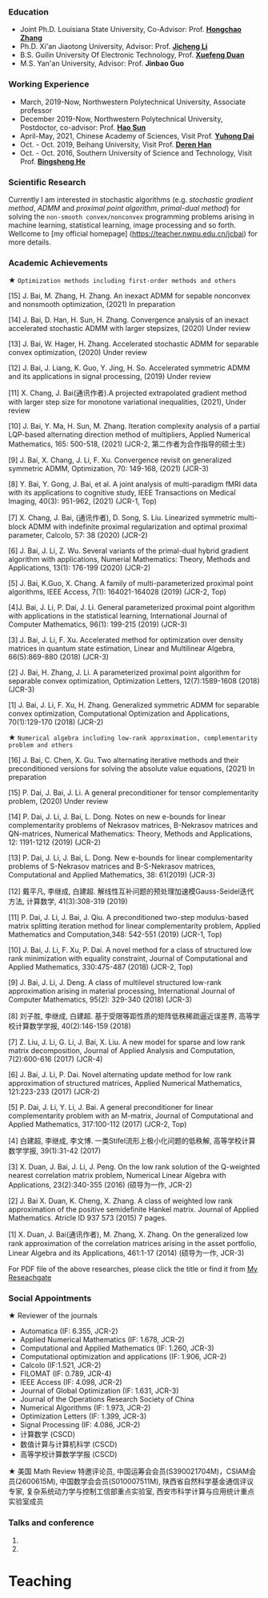 ### Education 
 - Joint Ph.D. Louisiana State University, Co-Advisor: Prof. [**Hongchao Zhang**](https://www.math.lsu.edu/~hozhang/)
 - Ph.D. Xi'an Jiaotong University, Advisor: Prof. [**Jicheng Li**](http://gr.xjtu.edu.cn/en/web/jcli)
 - B.S. Guilin University Of Electronic Technology, Prof. [**Xuefeng Duan**](https://www.guet.edu.cn/people/info/1003/1758.htm)
 - M.S. Yan'an University, Advisor: Prof. **Jinbao Guo**
 
### Working Experience
 - March, 2019-Now, Northwestern Polytechnical University, Associate professor
 - December 2019-Now, Northwestern Polytechnical University, Postdoctor, co-advisor: Prof. [**Hao Sun**](https://teacher.nwpu.edu.cn/sunhao.html)
 - April-May, 2021, Chinese Academy of Sciences, Visit Prof. [**Yuhong Dai**](http://lsec.cc.ac.cn/~dyh/)
 - Oct. - Oct. 2019, Beihang University, Visit Prof. [**Deren Han**](http://math.buaa.edu.cn/szdw/azcck/js/hdr.htm)
 - Oct. - Oct. 2016, Southern University of Science and Technology, Visit Prof. [**Bingsheng He**](http://maths.nju.edu.cn/~hebma/)
### Scientific Research
Currently I am interested in stochastic algorithms (e.g. _stochastic gradient method_, _ADMM_ and _proximal point algorithm_, _primal-dual method_) for solving the `non-smooth convex/nonconvex` programming problems arising in machine learning, statistical learning, image processing and so forth. Wellcome to [my official homepage] (https://teacher.nwpu.edu.cn/jcbai) for more details.
### Academic Achievements
★ `Optimization methods including first-order methods and others`

[15] J. Bai, M. Zhang, H. Zhang. An inexact ADMM for sepable nonconvex and nonsmooth optimization, (2021) In preparation

[14] J. Bai, D. Han, H. Sun, H. Zhang. Convergence analysis of an  inexact accelerated stochastic ADMM with larger stepsizes, (2020) Under review 

[13] J. Bai, W. Hager, H. Zhang. Accelerated stochastic ADMM for separable convex optimization,  (2020) Under review

[12] J. Bai,  J. Liang, K. Guo, Y. Jing, H. So. Accelerated symmetric ADMM and its applications in signal processing, (2019) Under review

[11] X. Chang, J. Bai(通讯作者).A projected extrapolated gradient method with larger step size for monotone variational inequalities, (2021), Under review

[10] J. Bai,  Y. Ma, H. Sun, M. Zhang. Iteration complexity analysis of a partial LQP-based alternating direction method of multipliers, Applied Numerical Mathematics, 165: 500-518, (2021)  (JCR-2, 第二作者为合作指导的硕士生)

[9] J. Bai,  X. Chang, J. Li, F. Xu. Convergence revisit on generalized symmetric ADMM, Optimization, 70: 149-168, (2021)  (JCR-3)

[8] Y. Bai, Y. Gong, J. Bai,  et al. A joint analysis of multi-paradigm fMRI data with its applications to cognitive study, IEEE Transactions on Medical Imaging, 40(3): 951-962, (2021) (JCR-1, Top)

[7] X. Chang, J. Bai, (通讯作者), D. Song, S. Liu. Linearized symmetric multi-block ADMM with indefinite proximal regularization and optimal proximal parameter, Calcolo, 57: 38 (2020) (JCR-2)

[6] J. Bai,  J. Li, Z. Wu. Several variants of the primal-dual hybrid gradient algorithm with applications, Numerial Mathematics: Theory, Methods and Applications, 13(1): 176-199 (2020) (JCR-2)

[5] J. Bai,  K.Guo, X. Chang. A family of multi-parameterized proximal point algorithms, IEEE Access, 7(1): 164021-164028 (2019) (JCR-2, Top)

[4]J. Bai,  J. Li, P. Dai, J. Li. General parameterized proximal point algorithm with applications in the statistical learning, International Journal of Computer Mathematics, 96(1): 199-215 (2019) (JCR-3)

[3] J. Bai,  J. Li, F. Xu. Accelerated method for optimization over density matrices in quantum state estimation, Linear and Multilinear Algebra, 66(5):869-880 (2018) (JCR-3)

[2] J. Bai,  H. Zhang, J. Li. A parameterized proximal point algorithm for separable convex optimization, Optimization Letters, 12(7):1589-1608 (2018) (JCR-3)

[1] J. Bai,  J. Li, F. Xu, H. Zhang. Generalized symmetric ADMM for separable convex optimization, Computational Optimization and Applications, 70(1):129-170 (2018) (JCR-2)

★ `Numerical algebra including low-rank approximation, complementarity problem and others`

[16] J. Bai,  C. Chen, X. Gu. Two alternating iterative methods and their preconditioned versions for solving the absolute value equations, (2021)  In preparation

[15] P. Dai, J. Bai,  J. Li. A general preconditioner for tensor complementarity problem, (2020)  Under review

[14] P. Dai, J. Li, J. Bai,  L. Dong. Notes on new e-bounds for linear complementarity problems of Nekrasov matrices, B-Nekrasov matrices and QN-matrices, Numerical Mathematics: Theory, Methods and Applications, 12: 1191-1212 (2019) (JCR-2)

[13] P. Dai, J. Li, J. Bai,  L. Dong. New e-bounds for linear complementarity problems of S-Nekrasov matrices and B-S-Nekrasov matrices, Computational and Applied Mathematics, 38: 61(2019) (JCR-3)

[12] 戴平凡, 李继成, 白建超. 解线性互补问题的预处理加速模Gauss-Seidel迭代方法, 计算数学, 41(3):308-319 (2019) 

[11] P. Dai, J. Li, J. Bai,  J. Qiu. A preconditioned two-step modulus-based matrix splitting iteration method for linear complementarity problem, Applied Mathematics and Computation,348: 542-551 (2019) (JCR-1, Top)

[10] J. Bai,  J. Li, F. Xu, P. Dai. A novel method for a class of structured low rank minimization with equality constraint, Journal of Computational and Applied Mathematics, 330:475-487 (2018) (JCR-2, Top)

[9] J. Bai,  J. Li, J. Deng. A class of multilevel structured low-rank approximation arising in material processing, International Journal of Computer Mathematics, 95(2): 329-340 (2018) (JCR-3)

[8] 刘子胜, 李继成, 白建超. 基于受限等距性质的矩阵低秩稀疏逼近误差界, 高等学校计算数学学报, 40(2):146-159 (2018) 

[7] Z. Liu, J. Li, G. Li, J. Bai,  X. Liu. A new model for sparse and low rank matrix decomposition, Journal of Applied Analysis and Computation, 7(2):600-616 (2017) (JCR-4)

[6] J. Bai,  J. Li, P. Dai. Novel alternating update method for low rank approximation of structured matrices, Applied Numerical Mathematics, 121:223-233 (2017) (JCR-2)

[5] P. Dai, J. Li, Y. Li, J. Bai. A general preconditioner for linear complementarity problem with an M-matrix, Journal of Computational and Applied Mathematics, 317:100-112 (2017) (JCR-2, Top)

[4] 白建超, 李继成, 李文博. 一类Stifel流形上极小化问题的低秩解, 高等学校计算数学学报, 39(1):31-42 (2017) 

[3] X. Duan, J. Bai,  J. Li, J. Peng. On the low rank solution of the Q-weighted nearest correlation matrix problem, Numerical Linear Algebra with Applications, 23(2):340-355 (2016) (硕导为一作, JCR-2)

[2] J. Bai  X. Duan, K. Cheng, X. Zhang. A class of weighted low rank approximation of the positive semidefinite Hankel matrix. Journal of Applied Mathematics. Atricle ID 937 573 (2015) 7 pages. 

[1] X. Duan, J. Bai(通讯作者), M. Zhang, X. Zhang. On the generalized low rank approximation of the correlation matrices arising in the asset portfolio, Linear Algebra and its Applications, 461:1-17 (2014) (硕导为一作, JCR-3)

For  PDF file of the above researches, please click the title or find it from [My Reseachgate](https://www.researchgate.net/profile/Jianchao_Bai3)
### Social Appointments
★ Reviewer of the journals
 - Automatica (IF: 6.355, JCR-2)
 - Applied Numerical Mathematics (IF: 1.678, JCR-2)
 - Computational and Applied Mathematics (IF: 1.260, JCR-3)
 - Computational optimization and applications (IF: 1.906, JCR-2)
 - Calcolo (IF:1.521, JCR-2)
 - FILOMAT (IF: 0.789, JCR-4)
 - IEEE Access (IF: 4.098, JCR-2)
 - Journal of Global Optimization (IF: 1.631, JCR-3)
 - Journal of the Operations Research Society of China
 - Numerical Algorithms (IF: 1.973, JCR-2)
 - Optimization Letters (IF: 1.399, JCR-3)
 - Signal Processing (IF: 4.086, JCR-2)
 - 计算数学 (CSCD)
 - 数值计算与计算机科学 (CSCD)
 - 高等学校计算数学学报 (CSCD)

★ 美国 Math Review 特邀评论员, 中国运筹会会员(S390021704M)，CSIAM会员(2600615M), 中国数学会会员(S010007511M), 陕西省自然科学基金通信评议专家, 复杂系统动力学与控制工信部重点实验室, 西安市科学计算与应用统计重点实验室成员
### Talks and conference
1.
2.
# Teaching
>
